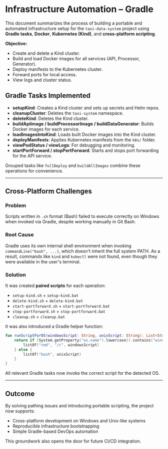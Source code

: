 # Infrastructure Automation – Gradle

This document summarizes the process of building a portable and automated infrastructure setup for the `taxi-data-system` project using **Gradle tasks**, **Docker**, **Kubernetes (Kind)**, and **cross-platform scripting**.

**Objective:**

- Create and delete a Kind cluster.
- Build and load Docker images for all services (API, Processor, Generator).
- Deploy manifests to the Kubernetes cluster.
- Forward ports for local access.
- View logs and cluster status.

## Gradle Tasks Implemented

- **setupKind**: Creates a Kind cluster and sets up secrets and Helm repos.
- **cleanupCluster**: Deletes the `taxi-system` namespace.
- **deleteKind**: Deletes the Kind cluster.
- **buildApiImage / buildProcessorImage / buildDataGenerator**: Builds Docker images for each service.
- **loadImagesIntoKind**: Loads built Docker images into the Kind cluster.
- **deployManifests**: Applies Kubernetes manifests from the `k8s/` folder.
- **viewPodStatus / viewLogs**: For debugging and monitoring.
- **startPortForward / stopPortForward**: Starts and stops port forwarding for the API service.

Grouped tasks like `fullDeploy` and `buildAllImages` combine these operations for convenience.

---

## Cross-Platform Challenges

### Problem

Scripts written in `.sh` format (Bash) failed to execute correctly on Windows when invoked via Gradle, despite working manually in Git Bash.

### Root Cause

Gradle uses its own internal shell environment when invoking `commandLine("bash", ...)`, which doesn't inherit the full system PATH. As a result, commands like `kind` and `kubectl` were not found, even though they were available in the user's terminal.

### Solution

It was created **paired scripts** for each operation:

- `setup-kind.sh` + `setup-kind.bat`
- `delete-kind.sh` + `delete-kind.bat`
- `start-portforward.sh` + `start-portforward.bat`
- `stop-portforward.sh` + `stop-portforward.bat`
- `cleanup.sh` + `cleanup.bat`

It was also introduced a Gradle helper function:

```kotlin
fun runScriptForOS(windowsScript: String, unixScript: String): List<String> {
    return if (System.getProperty("os.name").lowercase().contains("windows")) {
        listOf("cmd", "/c", windowsScript)
    } else {
        listOf("bash", unixScript)
    }
}
```

All relevant Gradle tasks now invoke the correct script for the detected OS.

---

## Outcome

By solving pathing issues and introducing portable scripting, the project now supports:

- Cross-platform development on Windows and Unix-like systems
- Reproducible infrastructure bootstrapping
- Simple Gradle-based DevOps automation

This groundwork also opens the door for future CI/CD integration.